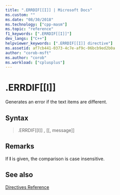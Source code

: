 ```yaml
---
title: ".ERRDIF[[I]] | Microsoft Docs"
ms.custom: ""
ms.date: "08/30/2018"
ms.technology: ["cpp-masm"]
ms.topic: "reference"
f1_keywords: [".ERRDIF[[I]]"]
dev_langs: ["C++"]
helpviewer_keywords: [".ERRDIF[[I]] directive"]
ms.assetid: af7cb441-0373-4c7e-af9c-06bcb9ed2b0a
author: "corob-msft"
ms.author: "corob"
ms.workload: ["cplusplus"]
---
```

# .ERRDIF[[I]]

Generates an error if the text items are different.

## Syntax

> .ERRDIF[[I]] <textitem1>, <textitem2> [[, message]]

## Remarks

If **I** is given, the comparison is case insensitive.

## See also

[Directives Reference](../../assembler/masm/directives-reference.md)<br/>